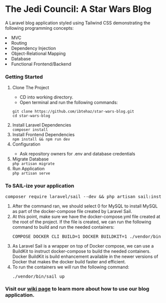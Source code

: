 # The Jedi Council: A Star Wars Blog
A Laravel blog application styled using Tailwind CSS demonstrating the following programming concepts:
<li>MVC</li>
<li>Routing</li>
<li>Dependency Injection</li>
<li>Object-Relational Mapping</li>
<li>Database</li>
<li>Functional Frontend/Backend</li>

### Getting Started

<ol><li>Clone The Project</li> 
    <ul>
<li>CD into working directory.</li>
<li>Open terminal and run the following commands:</li>
</ul>

```git clone https://github.com/ibtehaz/star-wars-blog.git```
    <br>
```cd star-wars-blog```
    <li>Install Laravel Dependencies</li>
    ```composer install```
     <li>Install Frontend Dependencies</li>
    ```npm install &&
    npm run dev```
    <li>Configuration</li>
    <ul><li>Ask repository owners for .env and database credentials</li></ul>
    <li>Migrate Database</li>
    ```php artisan migrate```
    <li>Run Application</li>
    ```php artisan serve```
</ol>
    
 ### To SAIL-ize your application

<pre>composer require laravel/sail --dev && php artisan sail:install </pre>
 <ol> 
    <li>After the command ran, we should select 0 for MySQL to install MySQL as part of the docker-compose file created by Laravel Sail. </li>  
    <li>At this point, make sure we have the docker-compose.yml file created at the root of the project. If the file is created, we can run the following command to build and run the needed containers:</li>  
<pre>COMPOSE_DOCKER_CLI_BUILD=1 DOCKER_BUILDKIT=1 ./vendor/bin/sail build</pre>
<li>As Laravel Sail is a wrapper on top of Docker compose, we can use a BuildKit to instruct docker-compose to build the needed containers. Docker BuildKit is build enhancement available in the newer versions of Docker that makes the docker build faster and efficient.</li>
    <li>To run the containers we will run the following command:</li>
    <pre>./vendor/bin/sail up</pre>
    </ol>

   

 
    
     
### Visit our <a href="https://github.com/ibtehaz/star-wars-blog/wiki" target="_blank">wiki page</a> to learn more about how to use our blog application. 
